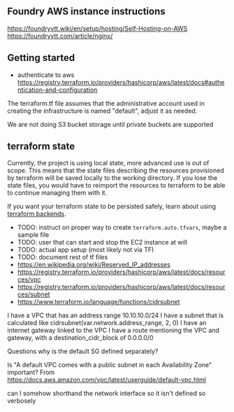 ## Foundry AWS instance instructions

https://foundryvtt.wiki/en/setup/hosting/Self-Hosting-on-AWS
https://foundryvtt.com/article/nginx/

## Getting started

- authenticate to aws https://registry.terraform.io/providers/hashicorp/aws/latest/docs#authentication-and-configuration

The terraform.tf file assumes that the administrative account used in creating the infrastructure is named "default", adjust it as needed.

We are not doing S3 bucket storage until private buckets are supported

## terraform state

Currently, the project is using local state, more advanced use is out of scope.
This means that the state files describing the resources provisioned by terraform will be saved locally to the working directory.
If you lose the state files, you would have to reimport the resources to terraform to be able to continue managing them with it.

If you want your terraform state to be persisted safely, learn about using [terraform backends](https://www.terraform.io/language/settings/backends).

- TODO: instruct on proper way to create `terraform.auto.tfvars`, maybe a sample file
- TODO: user that can start and stop the EC2 instance at will
- TODO: actual app setup (most likely not via TF)
- TODO: document rest of tf files
- https://en.wikipedia.org/wiki/Reserved_IP_addresses
- https://registry.terraform.io/providers/hashicorp/aws/latest/docs/resources/vpc
- https://registry.terraform.io/providers/hashicorp/aws/latest/docs/resources/subnet
- https://www.terraform.io/language/functions/cidrsubnet

I have a VPC that has an address range 10.10.10.0/24
I have a subnet that is calculated like cidrsubnet(var.network.address_range, 2, 0)
I have an internet gateway linked to the VPC
I have a route mentioning the VPC and gateway, with a destination_cidr_block of 0.0.0.0/0



Questions
why is the default SG defined separately?

Is "A default VPC comes with a public subnet in each Availability Zone" important? From https://docs.aws.amazon.com/vpc/latest/userguide/default-vpc.html

can I somehow shorthand the network interface so it isn't defined so verbosely
